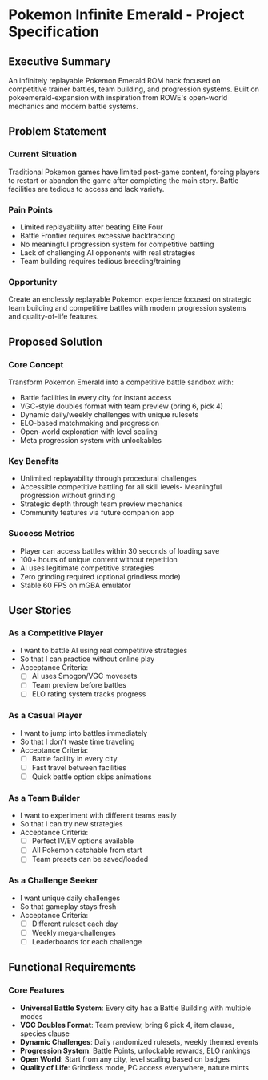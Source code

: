 # Pokemon Infinite Emerald - Project Specification

## Executive Summary
An infinitely replayable Pokemon Emerald ROM hack focused on competitive trainer battles, team building, and progression systems. Built on pokeemerald-expansion with inspiration from ROWE's open-world mechanics and modern battle systems.

## Problem Statement
### Current Situation
Traditional Pokemon games have limited post-game content, forcing players to restart or abandon the game after completing the main story. Battle facilities are tedious to access and lack variety.

### Pain Points
- Limited replayability after beating Elite Four
- Battle Frontier requires excessive backtracking
- No meaningful progression system for competitive battling
- Lack of challenging AI opponents with real strategies
- Team building requires tedious breeding/training

### Opportunity
Create an endlessly replayable Pokemon experience focused on strategic team building and competitive battles with modern progression systems and quality-of-life features.

## Proposed Solution
### Core Concept
Transform Pokemon Emerald into a competitive battle sandbox with:
- Battle facilities in every city for instant access
- VGC-style doubles format with team preview (bring 6, pick 4)
- Dynamic daily/weekly challenges with unique rulesets
- ELO-based matchmaking and progression
- Open-world exploration with level scaling
- Meta progression system with unlockables

### Key Benefits
- Unlimited replayability through procedural challenges
- Accessible competitive battling for all skill levels- Meaningful progression without grinding
- Strategic depth through team preview mechanics
- Community features via future companion app

### Success Metrics
- Player can access battles within 30 seconds of loading save
- 100+ hours of unique content without repetition
- AI uses legitimate competitive strategies
- Zero grinding required (optional grindless mode)
- Stable 60 FPS on mGBA emulator

## User Stories

### As a Competitive Player
- I want to battle AI using real competitive strategies
- So that I can practice without online play
- Acceptance Criteria:
  - [ ] AI uses Smogon/VGC movesets
  - [ ] Team preview before battles
  - [ ] ELO rating system tracks progress

### As a Casual Player
- I want to jump into battles immediately
- So that I don't waste time traveling
- Acceptance Criteria:
  - [ ] Battle facility in every city
  - [ ] Fast travel between facilities
  - [ ] Quick battle option skips animations
### As a Team Builder
- I want to experiment with different teams easily
- So that I can try new strategies
- Acceptance Criteria:
  - [ ] Perfect IV/EV options available
  - [ ] All Pokemon catchable from start
  - [ ] Team presets can be saved/loaded

### As a Challenge Seeker
- I want unique daily challenges
- So that gameplay stays fresh
- Acceptance Criteria:
  - [ ] Different ruleset each day
  - [ ] Weekly mega-challenges
  - [ ] Leaderboards for each challenge

## Functional Requirements

### Core Features
- **Universal Battle System**: Every city has a Battle Building with multiple modes
- **VGC Doubles Format**: Team preview, bring 6 pick 4, item clause, species clause
- **Dynamic Challenges**: Daily randomized rulesets, weekly themed events
- **Progression System**: Battle Points, unlockable rewards, ELO rankings
- **Open World**: Start from any city, level scaling based on badges
- **Quality of Life**: Grindless mode, PC access everywhere, nature mints